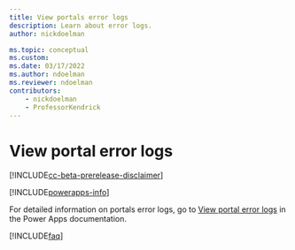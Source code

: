 ```yaml
---
title: View portals error logs
description: Learn about error logs.
author: nickdoelman

ms.topic: conceptual
ms.custom: 
ms.date: 03/17/2022
ms.author: ndoelman
ms.reviewer: ndoelman
contributors:
    - nickdoelman
    - ProfessorKendrick
---
```


# View portal error logs

[!INCLUDE[cc-beta-prerelease-disclaimer](../includes/cc-beta-prerelease-disclaimer.md)]

[!INCLUDE[powerapps-info](../includes/cc-powerapps-info.md)]

For detailed information on portals error logs, go to [View portal error logs](/powerapps/maker/portals/admin/view-portal-error-log) in the Power Apps documentation.

[!INCLUDE[faq](../includes/cc-faqs.md)]